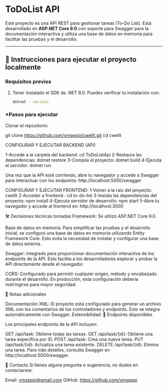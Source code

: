 # ToDoList API

Este proyecto es una API REST para gestionar tareas (To-Do List). Está desarrollado en **ASP.NET Core 9.0** con soporte para Swagger para la documentación interactiva y utiliza una base de datos en memoria para facilitar las pruebas y el desarrollo.

---

## 🚀 Instrucciones para ejecutar el proyecto localmente

### **Requisitos previos**

1. Tener instalado el SDK de .NET 9.0. Puedes verificar tu instalación con:
   ```bash
   dotnet --version
   ```

### \*Pasos para ejecutar

Clonar el repositorio:

git clone <https://github.com/vmseppi/cwellt.git>
cd cwellt

CONFIGURAR Y EJECUTAR BACKEND (API)

1-Accede a la carpeta del backend: cd ToDoListApi
2-Restaura las dependencias: dotnet restore
3-Compila el proyecto: dotnet build
4-Ejecuta el servidor: dotnet run

Una vez que la API esté corriendo, abre tu navegador y accede a Swagger para interactuar con los endpoints:
http://localhost:5000/swagger

CONFIGURAR Y EJECUTAR FRONTEND:
1-Volver a la raiz del proyecto: cwellt
2-Acceder a frontend : cd to-do-list
3-Instala las dependencias del proyecto: npm install
4-Ejecuta servidor de desarrollo: npm start
5-Abre tu navegador y accede al frontend en: http://localhost:3000

🛠️ Decisiones técnicas tomadas
Framework: Se utilizó ASP.NET Core 9.0.

Base de datos en memoria:
Para simplificar las pruebas y el desarrollo inicial, se configuró una base de datos en memoria utilizando Entity Framework Core.
Esto evita la necesidad de instalar y configurar una base de datos externa.

Swagger:
Integrado para proporcionar documentación interactiva de los endpoints de la API.
Esto facilita a los desarrolladores explorar y probar la API directamente desde el navegador.

CORS:
Configurado para permitir cualquier origen, método y encabezado durante el desarrollo.
En producción, esta configuración debería restringirse para mayor seguridad.

📌 Notas adicionales

Documentación XML: El proyecto está configurado para generar un archivo XML con los comentarios de los controladores y endpoints. Esto se integra automáticamente con Swagger.
Extensibilidad:
🧩 Endpoints disponibles

Los principales endpoints de la API incluyen:

GET /api/task: Obtiene todas las tareas.
GET /api/task/{id}: Obtiene una tarea específica por ID.
POST /api/task: Crea una nueva tarea.
PUT /api/task/{id}: Actualiza una tarea existente.
DELETE /api/task/{id}: Elimina una tarea.
Para más detalles, consulta Swagger en http://localhost:5000/swagger.

💬 Contacto
Si tienes alguna pregunta o sugerencia, no dudes en contactarme:

Email: vmseppi@gmail.com
GitHub: https://github.com/vmseppi
